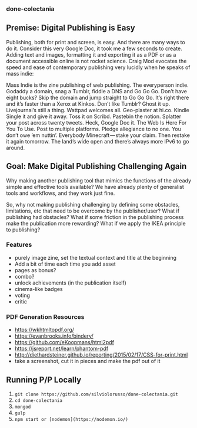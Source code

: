### done-colectania

## Premise: Digital Publishing is Easy

Publishing, both for print and screen, is easy. And there are many ways to do it. Consider this very Google Doc, it took me a few seconds to create. Adding text and images, formatting it and exporting it as a PDF or as a document accessible online is not rocket science. Craig Mod evocates the speed and ease of contemporary publishing very lucidly when he speaks of mass indie:  

Mass Indie is the zine publishing of web publishing. The everyperson indie. Godaddy a domain, snag a Tumblr, fiddle a DNS and Go Go Go. Don’t have eight bucks? Skip the domain and jump straight to Go Go Go. It’s right there and it’s faster than a Xerox at Kinkos. Don’t like Tumblr? Ghost it up. Livejournal’s still a thing. Wattpad welcomes all. Geo-plaster at hi.co. Kindle Single it and give it away. Toss it on Scribd. Pastebin the notion. Splatter your post across twenty tweets. Heck, Google Doc it. The Web Is Here For You To Use. Post to multiple platforms. Pledge allegiance to no one. You don’t owe ’em nuttin’. Everybody Minecraft — stake your claim. Then restake it again tomorrow. The land’s wide open and there’s always more IPv6 to go around.

## Goal: Make Digital Publishing Challenging Again

Why making another publishing tool that mimics the functions of the already simple and effective tools available? We have already plenty of  generalist tools and workflows, and they work just fine.

So, why not making publishing challenging by defining some obstacles, limitations, etc that need to be overcome by the publisher/user? What if publishing had obstacles? What if some friction in the publishing process make the publication more rewarding? What if we apply the IKEA principle to publishing?

### Features

- purely image zine, set the textual context and title at the beginning
- Add a bit of time each time you add asset
- pages as bonus?
- combo?
- unlock achievements (in the publication itself)
- cinema-like badges
- voting
- critic

### PDF Generation Resources

- https://wkhtmltopdf.org/
- https://evanbrooks.info/bindery/
- https://github.com/eKoopmans/html2pdf
- https://jsreport.net/learn/phantom-pdf
- http://diethardsteiner.github.io/reporting/2015/02/17/CSS-for-print.html
- take a screenshot, cut it in pieces and make the pdf out of it

## Running P/P Locally

1) `git clone https://github.com/silviolorusso/done-colectania.git`
2) `cd done-colectania`
3) `mongod`
4) `gulp`
5) `npm start or [nodemon](https://nodemon.io/)`
